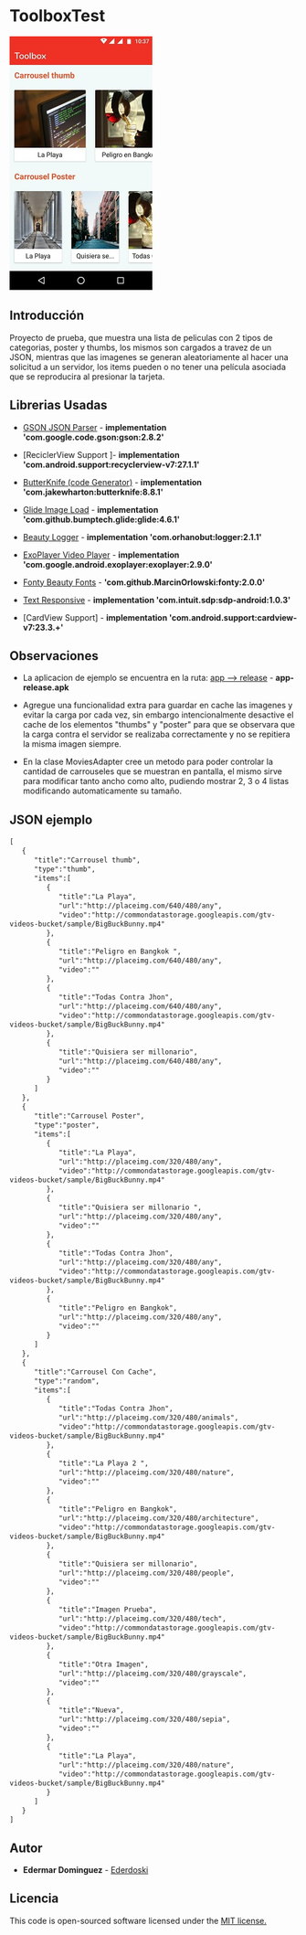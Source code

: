 # ToolboxTest

![Example](img/example.jpeg)

## Introducción

Proyecto de prueba, que muestra una lista de peliculas con 2 tipos de categorias, poster y thumbs, los mismos son cargados a travez de un JSON, mientras que las imagenes se generan aleatoriamente al hacer una solicitud a un servidor, los items pueden o no tener una película asociada que se reproducira al presionar la tarjeta.


## Librerias Usadas 

* [GSON JSON Parser](https://github.com/google/gson) - **implementation 'com.google.code.gson:gson:2.8.2'**
* [ReciclerView Support ]- **implementation 'com.android.support:recyclerview-v7:27.1.1'**

* [ButterKnife (code Generator)](https://github.com/JakeWharton/butterknife) - **implementation 'com.jakewharton:butterknife:8.8.1'**
* [Glide Image Load](https://github.com/bumptech/glide) - **implementation 'com.github.bumptech.glide:glide:4.6.1'**
* [Beauty Logger](https://github.com/orhanobut/logger) - **implementation 'com.orhanobut:logger:2.1.1'**
* [ExoPlayer Video Player](https://github.com/google/ExoPlayer) - **implementation 'com.google.android.exoplayer:exoplayer:2.9.0'**
* [Fonty Beauty Fonts](https://github.com/MarcinOrlowski/Fonty) - **'com.github.MarcinOrlowski:fonty:2.0.0'**
* [Text Responsive](https://github.com/intuit/sdp) - **implementation 'com.intuit.sdp:sdp-android:1.0.3'**
* [CardView Support] - **implementation 'com.android.support:cardview-v7:23.3.+'**

## Observaciones

* La aplicacion de ejemplo se encuentra en la ruta: [app --> release](https://github.com/ederdoski/ToolboxTest/tree/master/app/release) - **app-release.apk**

* Agregue una funcionalidad extra para guardar en cache las imagenes y evitar la carga por cada vez, sin embargo intencionalmente desactive el cache de los elementos "thumbs" y "poster" para que se observara que la carga contra el servidor se realizaba correctamente y no se repitiera la misma imagen siempre. 

* En la clase MoviesAdapter cree un metodo para poder controlar la cantidad de carrouseles que se muestran en pantalla, el mismo sirve para modificar tanto ancho como alto, pudiendo mostrar 2, 3 o 4 listas modificando automaticamente su tamaño.


## JSON ejemplo
	
```
[  
   {  
      "title":"Carrousel thumb",
      "type":"thumb",
      "items":[  
         {  
            "title":"La Playa",
            "url":"http://placeimg.com/640/480/any",
            "video":"http://commondatastorage.googleapis.com/gtv-videos-bucket/sample/BigBuckBunny.mp4"
         },
         {  
            "title":"Peligro en Bangkok ",
            "url":"http://placeimg.com/640/480/any",
            "video":""
         },
         {  
            "title":"Todas Contra Jhon",
            "url":"http://placeimg.com/640/480/any",
            "video":"http://commondatastorage.googleapis.com/gtv-videos-bucket/sample/BigBuckBunny.mp4"
         },
         {  
            "title":"Quisiera ser millonario",
            "url":"http://placeimg.com/640/480/any",
            "video":""
         }
      ]
   },
   {  
      "title":"Carrousel Poster",
      "type":"poster",
      "items":[  
         {  
            "title":"La Playa",
            "url":"http://placeimg.com/320/480/any",
            "video":"http://commondatastorage.googleapis.com/gtv-videos-bucket/sample/BigBuckBunny.mp4"
         },
         {  
            "title":"Quisiera ser millonario ",
            "url":"http://placeimg.com/320/480/any",
            "video":""
         },
         {  
            "title":"Todas Contra Jhon",
            "url":"http://placeimg.com/320/480/any",
            "video":"http://commondatastorage.googleapis.com/gtv-videos-bucket/sample/BigBuckBunny.mp4"
         },
         {  
            "title":"Peligro en Bangkok",
            "url":"http://placeimg.com/320/480/any",
            "video":""
         }
      ]
   },
   {  
      "title":"Carrousel Con Cache",
      "type":"random",
      "items":[  
         {  
            "title":"Todas Contra Jhon",
            "url":"http://placeimg.com/320/480/animals",
            "video":"http://commondatastorage.googleapis.com/gtv-videos-bucket/sample/BigBuckBunny.mp4"
         },
         {  
            "title":"La Playa 2 ",
            "url":"http://placeimg.com/320/480/nature",
            "video":""
         },
         {  
            "title":"Peligro en Bangkok",
            "url":"http://placeimg.com/320/480/architecture",
            "video":"http://commondatastorage.googleapis.com/gtv-videos-bucket/sample/BigBuckBunny.mp4"
         },
         {  
            "title":"Quisiera ser millonario",
            "url":"http://placeimg.com/320/480/people",
            "video":""
         },
         {  
            "title":"Imagen Prueba",
            "url":"http://placeimg.com/320/480/tech",
            "video":"http://commondatastorage.googleapis.com/gtv-videos-bucket/sample/BigBuckBunny.mp4"
         },
         {  
            "title":"Otra Imagen",
            "url":"http://placeimg.com/320/480/grayscale",
            "video":""
         },
         {  
            "title":"Nueva",
            "url":"http://placeimg.com/320/480/sepia",
            "video":""
         },
         {  
            "title":"La Playa",
            "url":"http://placeimg.com/320/480/nature",
            "video":"http://commondatastorage.googleapis.com/gtv-videos-bucket/sample/BigBuckBunny.mp4"
         }
      ]
   }
]
```

## Autor

* **Edermar Dominguez** - [Ederdoski](https://gitlab.com/Ederdoski/about)

## Licencia

This code is open-sourced software licensed under the [MIT license.](https://opensource.org/licenses/MIT)

